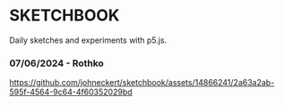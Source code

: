 # SKETCHBOOK

Daily sketches and experiments with p5.js.

### 07/06/2024 - Rothko
https://github.com/johneckert/sketchbook/assets/14866241/2a63a2ab-595f-4564-9c64-4f60352029bd



